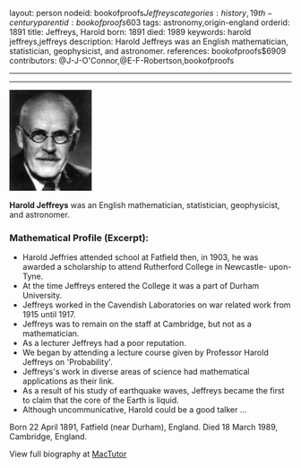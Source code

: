 layout: person
nodeid: bookofproofs$Jeffreys
categories: history,19th-century
parentid: bookofproofs$603
tags: astronomy,origin-england
orderid: 1891
title: Jeffreys, Harold
born: 1891
died: 1989
keywords: harold jeffreys,jeffreys
description: Harold Jeffreys was an English mathematician, statistician, geophysicist, and astronomer.
references: bookofproofs$6909
contributors: @J-J-O'Connor,@E-F-Robertson,bookofproofs

---



---

![Jeffreys.jpg](https://github.com/bookofproofs/bookofproofs.github.io/blob/main/_sources/_assets/images/portraits/Jeffreys.jpg?raw=true)

**Harold Jeffreys** was an English mathematician, statistician, geophysicist, and astronomer.

### Mathematical Profile (Excerpt):
* Harold Jeffries attended school at Fatfield then, in 1903, he was awarded a scholarship to attend Rutherford College in Newcastle- upon- Tyne.
* At the time Jeffreys entered the College it was a part of Durham University.
* Jeffreys worked in the Cavendish Laboratories on war related work from 1915 until 1917.
* Jeffreys was to remain on the staff at Cambridge, but not as a mathematician.
* As a lecturer Jeffreys had a poor reputation.
* We began by attending a lecture course given by Professor Harold Jeffreys on 'Probability'.
* Jeffreys's work in diverse areas of science had mathematical applications as their link.
* As a result of his study of earthquake waves, Jeffreys became the first to claim that the core of the Earth is liquid.
* Although uncommunicative, Harold could be a good talker ...

Born 22 April 1891, Fatfield (near Durham), England. Died 18 March 1989, Cambridge, England.

View full biography at [MacTutor](https://mathshistory.st-andrews.ac.uk/Biographies/Jeffreys/)
